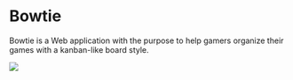 Bowtie
======================
Bowtie is a Web application with the purpose to help gamers organize their games with a kanban-like board style.


<img src="https://i.imgur.com/OIMUDig.png">
